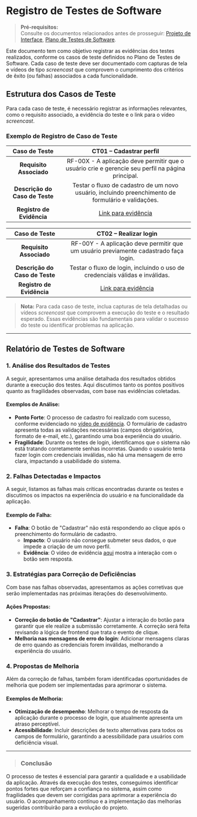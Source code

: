 # Registro de Testes de Software

> **Pré-requisitos:**  
> Consulte os documentos relacionados antes de prosseguir: <a href="04-Projeto de Interface.md"> Projeto de Interface</a>, <a href="08-Plano de Testes de Software.md"> Plano de Testes de Software</a>.

Este documento tem como objetivo registrar as evidências dos testes realizados, conforme os casos de teste definidos no Plano de Testes de Software. Cada caso de teste deve ser documentado com capturas de tela e vídeos de tipo *screencast* que comprovem o cumprimento dos critérios de êxito (ou falhas) associados a cada funcionalidade.

## Estrutura dos Casos de Teste

Para cada caso de teste, é necessário registrar as informações relevantes, como o requisito associado, a evidência do teste e o link para o vídeo *screencast*.

### Exemplo de Registro de Caso de Teste

| **Caso de Teste** | **CT01 – Cadastrar perfil** |
|:---:|:---:|
| **Requisito Associado** | RF-00X - A aplicação deve permitir que o usuário crie e gerencie seu perfil na página principal. |
| **Descrição do Caso de Teste** | Testar o fluxo de cadastro de um novo usuário, incluindo preenchimento de formulário e validações. |
| **Registro de Evidência** | [Link para evidência](www.teste.com.br/drive/ct-01) |

| **Caso de Teste** | **CT02 – Realizar login** |
|:---:|:---:|
| **Requisito Associado** | RF-00Y - A aplicação deve permitir que um usuário previamente cadastrado faça login. |
| **Descrição do Caso de Teste** | Testar o fluxo de login, incluindo o uso de credenciais válidas e inválidas. |
| **Registro de Evidência** | [Link para evidência](www.teste.com.br/drive/ct-02) |

> **Nota:** Para cada caso de teste, inclua capturas de tela detalhadas ou vídeos *screencast* que comprovem a execução do teste e o resultado esperado. Essas evidências são fundamentais para validar o sucesso do teste ou identificar problemas na aplicação.

---

## Relatório de Testes de Software

### 1. **Análise dos Resultados de Testes**

A seguir, apresentamos uma análise detalhada dos resultados obtidos durante a execução dos testes. Aqui discutimos tanto os pontos positivos quanto as fragilidades observadas, com base nas evidências coletadas.

#### Exemplos de Análise:

- **Ponto Forte**: O processo de cadastro foi realizado com sucesso, conforme evidenciado no [vídeo de evidência](www.teste.com.br/drive/ct-01). O formulário de cadastro apresenta todas as validações necessárias (campos obrigatórios, formato de e-mail, etc.), garantindo uma boa experiência do usuário.
- **Fragilidade**: Durante os testes de login, identificamos que o sistema não está tratando corretamente senhas incorretas. Quando o usuário tenta fazer login com credenciais inválidas, não há uma mensagem de erro clara, impactando a usabilidade do sistema.

### 2. **Falhas Detectadas e Impactos**

A seguir, listamos as falhas mais críticas encontradas durante os testes e discutimos os impactos na experiência do usuário e na funcionalidade da aplicação.

#### Exemplo de Falha:

- **Falha**: O botão de "Cadastrar" não está respondendo ao clique após o preenchimento do formulário de cadastro. 
  - **Impacto**: O usuário não consegue submeter seus dados, o que impede a criação de um novo perfil.
  - **Evidência**: O vídeo de evidência [aqui](www.teste.com.br/drive/ct-01) mostra a interação com o botão sem resposta.

### 3. **Estratégias para Correção de Deficiências**

Com base nas falhas observadas, apresentamos as ações corretivas que serão implementadas nas próximas iterações do desenvolvimento.

#### Ações Propostas:
- **Correção do botão de "Cadastrar"**: Ajustar a interação do botão para garantir que ele realize a submissão corretamente. A correção será feita revisando a lógica de frontend que trata o evento de clique.
- **Melhoria nas mensagens de erro do login**: Adicionar mensagens claras de erro quando as credenciais forem inválidas, melhorando a experiência do usuário.

### 4. **Propostas de Melhoria**

Além da correção de falhas, também foram identificadas oportunidades de melhoria que podem ser implementadas para aprimorar o sistema.

#### Exemplos de Melhoria:
- **Otimização de desempenho**: Melhorar o tempo de resposta da aplicação durante o processo de login, que atualmente apresenta um atraso perceptível.
- **Acessibilidade**: Incluir descrições de texto alternativas para todos os campos de formulário, garantindo a acessibilidade para usuários com deficiência visual.

---

> ### Conclusão

O processo de testes é essencial para garantir a qualidade e a usabilidade da aplicação. Através da execução dos testes, conseguimos identificar pontos fortes que reforçam a confiança no sistema, assim como fragilidades que devem ser corrigidas para aprimorar a experiência do usuário. O acompanhamento contínuo e a implementação das melhorias sugeridas contribuirão para a evolução do projeto.
